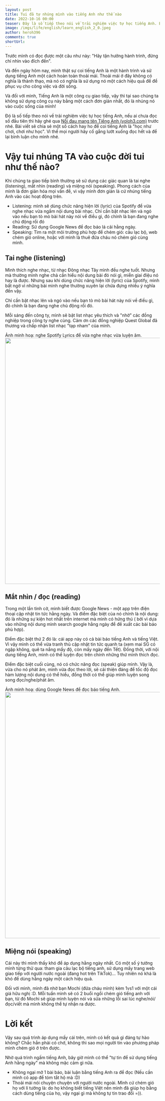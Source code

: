```yaml
---
layout: post
title: Tui đã tự nhúng mình vào tiếng Anh như thế nào
date: 2022-10-16 00:00
teaser: Đây là số tiếp theo nói về trải nghiệm việc tự học tiếng Anh. Bài viết sẽ chia sẻ một số cách hay ho để coi tiếng Anh là "học như chơi, chơi như học".
image: /imgs/life/english/learn_english_2_0.jpeg
author: heroh396
comments: true
shortUrl:
---
```


Trước mình có đọc được một câu như này: "Hãy tận hưởng hành trình, đừng chỉ nhìn vào đích đến".

Và đến ngày hôm nay, mình thật sự coi tiếng Anh là một hành trình và sử dụng tiếng Anh một cách hoàn toàn thoải mái. Thoải mái ở đây không có nghĩa là thành thạo, mà nó có nghĩa là sử dụng nó một cách hiệu quả để để phục vụ cho công việc và đời sống.

Và đối với mình, Tiếng Anh là một công cụ giao tiếp, vậy thì tại sao chúng ta không sử dụng công cụ này bằng một cách đơn giản nhất, đó là nhúng nó vào cuộc sống của mình!

Đó là số tiếp theo nói về trải nghiệm việc tự học tiếng Anh, nếu ai chưa đọc số đầu tiên thì hãy ghé qua [Nỗi đau mang tên Tiếng Anh (yoloh3.com)](https://yoloh3.com/life/2022/10/16/Noi-dau-mang-ten-Tieng-Anh/) trước nhé. Bài viết sẽ chia sẻ một số cách hay ho để coi tiếng Anh là "học như chơi, chơi như học". Vì thế mọi người hãy cố gắng lướt xuống đọc hết và để lại bình luận cho mình nhé.

# Vậy tui nhúng TA vào cuộc đời tui như thế nào?

Khi chúng ta giao tiếp bình thường sẽ sử dụng các giác quan là tai nghe (listening), mắt nhìn (reading) và miệng nói (speaking). Phong cách của mình là đơn giản hóa mọi vấn đề, vì vậy mình đơn giản là cứ nhúng tiếng Anh vào các hoạt động trên.

- Listening: mình sẽ dùng chức năng hiện lời (lyric) của Spotify để vừa nghe nhạc vừa ngấm nội dung bài nhạc. Chỉ cần bật nhạc lên và ngó vào nếu bạn tò mò bài hát này nói về điều gì, đó chính là bạn đang nghe chủ động rồi đó
- Reading: Sử dụng Google News để đọc báo lá cải hằng ngày.
- Speaking: Tìm ra một môi trường phù hợp để chém gió: câu lạc bộ, web chém gió online, hoặc với mình là thuê đứa cháu nó chém gió cùng mình.

## Tai nghe (listening)

Mình thích nghe nhạc, từ nhạc Đông nhạc Tây mình đều nghe tuốt. Nhưng mà thường mình nghe chả cần hiểu nội dung bài đó nói gì, miễn giai điệu nó hay là được. Nhưng sau khi dùng chức năng hiện lời (lyric) của Spotify, mình bất ngờ vì những bài mình nghe thường xuyên lại chứa đựng nhiều ý nghĩa đến vậy.

Chỉ cần bật nhạc lên và ngó vào nếu bạn tò mò bài hát này nói về điều gì, đó chính là bạn đang nghe chủ động rồi đó.

Mỗi sáng đến công ty, mình sẽ bật list nhạc yêu thích và "nhờ" các đồng nghiệp trong công ty nghe cùng. Cảm ơn các đồng nghiệp Quest Global đã thương và chấp nhận list nhạc "tạp nham" của mình.

Ảnh minh hoạ: nghe Spotify Lyrics để vừa nghe nhạc vừa luyện âm.
<img width="800" src="/imgs/life/english/learn_english_2_1.png"><br>

## Mắt nhìn / đọc (reading)

Trong một lần tình cờ, mình biết được Google News - một app trên điện thoại cập nhật tin tức hằng ngày. Và điểm đặc biệt của nó chính là nội dung: đó là những sự kiện hot nhất trên internet mà mình có hứng thú ( bởi vì dựa vào những nội dung mình search google hằng ngày để đề xuất các bài báo phù hợp).

Điểm đặc biệt thứ 2 đó là: cái app này có cả bài báo tiếng Anh và tiếng Việt. Vì vậy mình có thể vừa tranh thủ cập nhật tin tức quanh ta (xem mai SG có ngập không, quê ta nắng mấy độ, còn mấy ngày đến Tết). Đồng thời, với nội dung tiếng Anh, mình có thể luyện đọc trên chính những thứ mình thích đọc.

Điểm đặc biệt cuối cùng, nó có chức năng đọc (speak) giúp mình. Vậy là, vừa cho nó phát âm, mình vừa đọc theo lời, sẽ cải thiện đáng để tốc độ đọc hàm lượng nội dung có thể hiểu, đồng thời có thể giúp mình luyện song song đọc/nghe/phát âm.

Ảnh minh hoạ: dùng Google News để đọc báo tiếng Anh.
<img width="800" src="/imgs/life/english/learn_english_2_2.png"><br>

## Miệng nói (speaking)

Cái này thì mình thấy khó để áp dụng hằng ngày nhất. Có một số ý tưởng mình từng thử qua: tham gia câu lạc bộ tiếng anh, sử dụng mấy trang web giao tiếp với người nước ngoài (đang hot trên TikTok)... Tuy nhiên nó khá là khó để dùng hằng ngày một cách hiệu quả.

Đối với mình, mình đã nhờ bạn Mochi (đứa cháu mình) kèm 1vs1 với một cái giá hữu nghị :D. Mỗi tuần mình sẽ có 2 buổi ngồi chém gió tiếng anh với bạn, từ đó Mochi sẽ giúp mình luyện nói và sửa những lỗi sai lúc nghe/nói/đọc/viết mà mình không thể tự nhận ra được.

# Lời kết

Vậy sau quá trình áp dụng mấy cái trên, mình có kết quả gì đáng tự hào không? Chắc hẳn phải có chớ, không thì sao mọi người tin vào phương pháp mình chém gió ở trên được.

Nhờ quá trình ngấm tiếng Anh, bây giờ mình có thể "tự tin để sử dụng tiếng Anh hằng ngày" mà không mặc cảm gì nữa.

- Không ngại mở 1 bài báo, bài luận bằng tiếng Anh ra để đọc (Nếu cần mình có app để tóm tắt hộ mà :D)
- Thoải mái nói chuyện chuyện với người nước ngoài. Mình cứ chém gió họ với lí tưởng là: do họ không biết tiếng Việt nên mình đã giúp họ bằng cách dùng tiếng của họ, vậy ngại gì mà không tự tin trao đổi =)).
